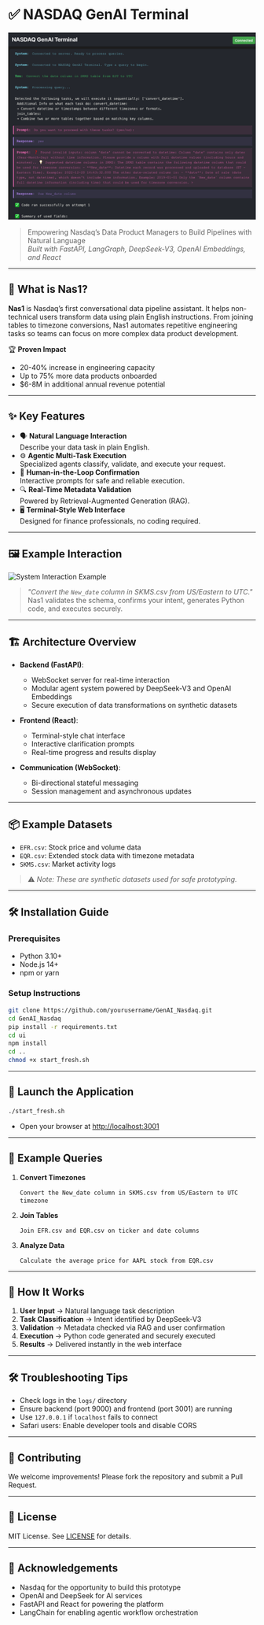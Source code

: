 # ✅ NASDAQ GenAI Terminal

![NASDAQ GenAI Terminal Interface](assets/terminal_screenshot.png)

> Empowering Nasdaq’s Data Product Managers to Build Pipelines with Natural Language  
> _Built with FastAPI, LangGraph, DeepSeek-V3, OpenAI Embeddings, and React_

---

## 🚀 What is Nas1?

**Nas1** is Nasdaq’s first conversational data pipeline assistant. It helps non-technical users transform data using plain English instructions. From joining tables to timezone conversions, Nas1 automates repetitive engineering tasks so teams can focus on more complex data product development.

🏆 **Proven Impact**  
- 20-40% increase in engineering capacity  
- Up to 75% more data products onboarded  
- $6-8M in additional annual revenue potential

---

## ✨ Key Features

- 🗣️ **Natural Language Interaction**  
  Describe your data task in plain English.
- ⚙️ **Agentic Multi-Task Execution**  
  Specialized agents classify, validate, and execute your request.
- 🔄 **Human-in-the-Loop Confirmation**  
  Interactive prompts for safe and reliable execution.
- 🔍 **Real-Time Metadata Validation**  
  Powered by Retrieval-Augmented Generation (RAG).
- 🖥️ **Terminal-Style Web Interface**  
  Designed for finance professionals, no coding required.

---

## 🖼️ Example Interaction

![System Interaction Example](assets/ui_screenshot.png)

> *"Convert the `New_date` column in SKMS.csv from US/Eastern to UTC."*  
Nas1 validates the schema, confirms your intent, generates Python code, and executes securely.

---

## 🏗️ Architecture Overview

- **Backend (FastAPI)**:  
  - WebSocket server for real-time interaction  
  - Modular agent system powered by DeepSeek-V3 and OpenAI Embeddings  
  - Secure execution of data transformations on synthetic datasets

- **Frontend (React)**:  
  - Terminal-style chat interface  
  - Interactive clarification prompts  
  - Real-time progress and results display

- **Communication (WebSocket)**:  
  - Bi-directional stateful messaging  
  - Session management and asynchronous updates

---

## 📦 Example Datasets

- `EFR.csv`: Stock price and volume data  
- `EQR.csv`: Extended stock data with timezone metadata  
- `SKMS.csv`: Market activity logs

> ⚠️ _Note: These are synthetic datasets used for safe prototyping._

---

## 🛠️ Installation Guide

### Prerequisites
- Python 3.10+
- Node.js 14+
- npm or yarn

### Setup Instructions
```bash
git clone https://github.com/yourusername/GenAI_Nasdaq.git
cd GenAI_Nasdaq
pip install -r requirements.txt
cd ui
npm install
cd ..
chmod +x start_fresh.sh
```

---

## 🚀 Launch the Application
```bash
./start_fresh.sh
```

- Open your browser at [http://localhost:3001](http://localhost:3001)

---

## 💬 Example Queries

1. **Convert Timezones**
   ```
   Convert the New_date column in SKMS.csv from US/Eastern to UTC timezone
   ```
2. **Join Tables**
   ```
   Join EFR.csv and EQR.csv on ticker and date columns
   ```
3. **Analyze Data**
   ```
   Calculate the average price for AAPL stock from EQR.csv
   ```

---

## 🧠 How It Works

1. **User Input** → Natural language task description  
2. **Task Classification** → Intent identified by DeepSeek-V3  
3. **Validation** → Metadata checked via RAG and user confirmation  
4. **Execution** → Python code generated and securely executed  
5. **Results** → Delivered instantly in the web interface

---

## 🛠️ Troubleshooting Tips

- Check logs in the `logs/` directory
- Ensure backend (port 9000) and frontend (port 3001) are running
- Use `127.0.0.1` if `localhost` fails to connect
- Safari users: Enable developer tools and disable CORS

---

## 🤝 Contributing

We welcome improvements! Please fork the repository and submit a Pull Request.

---

## 📄 License

MIT License. See [LICENSE](LICENSE) for details.

---

## 🙏 Acknowledgements

- Nasdaq for the opportunity to build this prototype
- OpenAI and DeepSeek for AI services
- FastAPI and React for powering the platform
- LangChain for enabling agentic workflow orchestration
